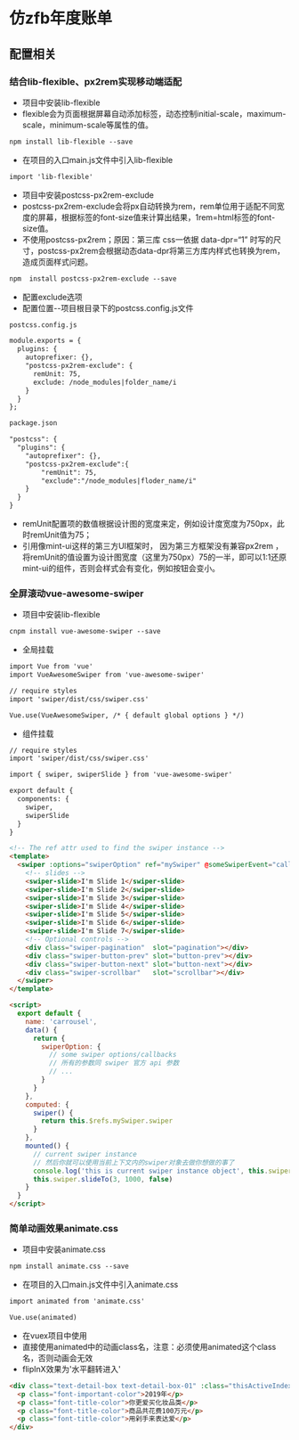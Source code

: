 # 仿zfb年度账单
## 配置相关

### 结合lib-flexible、px2rem实现移动端适配
* 项目中安装lib-flexible
* flexible会为页面根据屏幕自动添加<meta name='viewport' >标签，动态控制initial-scale，maximum-scale，minimum-scale等属性的值。
```HTML
npm install lib-flexible --save
``` 

* 在项目的入口main.js文件中引入lib-flexible
```HTML
import 'lib-flexible'
```

* 项目中安装postcss-px2rem-exclude
* postcss-px2rem-exclude会将px自动转换为rem，rem单位用于适配不同宽度的屏幕，根据<html>标签的font-size值来计算出结果，1rem=html标签的font-size值。
* 不使用postcss-px2rem；原因：第三库 css一依据 data-dpr=“1” 时写的尺寸，postcss-px2rem会根据动态data-dpr将第三方库内样式也转换为rem，造成页面样式问题。
```HTML
npm  install postcss-px2rem-exclude --save
```

* 配置exclude选项
* 配置位置--项目根目录下的postcss.config.js文件
```HTML
postcss.config.js

module.exports = {
  plugins: {
    autoprefixer: {},
    "postcss-px2rem-exclude": {
      remUnit: 75,
      exclude: /node_modules|folder_name/i
    }
  }
};
```

```HTML
package.json

"postcss": {
  "plugins": {
    "autoprefixer": {},
    "postcss-px2rem-exclude":{
        "remUnit": 75,
        "exclude":"/node_modules|floder_name/i"
    }
  }
}
```
* remUnit配置项的数值根据设计图的宽度来定，例如设计度宽度为750px，此时remUnit值为75；
* 引用像mint-ui这样的第三方UI框架时， 因为第三方框架没有兼容px2rem ，将remUnit的值设置为设计图宽度（这里为750px）75的一半，即可以1:1还原mint-ui的组件，否则会样式会有变化，例如按钮会变小。


### 全屏滚动vue-awesome-swiper
* 项目中安装lib-flexible
```HTML
cnpm install vue-awesome-swiper --save
```

* 全局挂载
```HTML
import Vue from 'vue'
import VueAwesomeSwiper from 'vue-awesome-swiper'

// require styles
import 'swiper/dist/css/swiper.css'

Vue.use(VueAwesomeSwiper, /* { default global options } */)
```

* 组件挂载
```HTML
// require styles
import 'swiper/dist/css/swiper.css'

import { swiper, swiperSlide } from 'vue-awesome-swiper'

export default {
  components: {
    swiper,
    swiperSlide
  }
}
```
```HTML
<!-- The ref attr used to find the swiper instance -->
<template>
  <swiper :options="swiperOption" ref="mySwiper" @someSwiperEvent="callback">
    <!-- slides -->
    <swiper-slide>I'm Slide 1</swiper-slide>
    <swiper-slide>I'm Slide 2</swiper-slide>
    <swiper-slide>I'm Slide 3</swiper-slide>
    <swiper-slide>I'm Slide 4</swiper-slide>
    <swiper-slide>I'm Slide 5</swiper-slide>
    <swiper-slide>I'm Slide 6</swiper-slide>
    <swiper-slide>I'm Slide 7</swiper-slide>
    <!-- Optional controls -->
    <div class="swiper-pagination"  slot="pagination"></div>
    <div class="swiper-button-prev" slot="button-prev"></div>
    <div class="swiper-button-next" slot="button-next"></div>
    <div class="swiper-scrollbar"   slot="scrollbar"></div>
  </swiper>
</template>

<script>
  export default {
    name: 'carrousel',
    data() {
      return {
        swiperOption: {
          // some swiper options/callbacks
          // 所有的参数同 swiper 官方 api 参数
          // ...
        }
      }
    },
    computed: {
      swiper() {
        return this.$refs.mySwiper.swiper
      }
    },
    mounted() {
      // current swiper instance
      // 然后你就可以使用当前上下文内的swiper对象去做你想做的事了
      console.log('this is current swiper instance object', this.swiper)
      this.swiper.slideTo(3, 1000, false)
    }
  }
</script>
```


### 简单动画效果animate.css
* 项目中安装animate.css
```HTML
npm install animate.css --save
``` 

* 在项目的入口main.js文件中引入animate.css
```HTML
import animated from 'animate.css'

Vue.use(animated)
```

* 在vuex项目中使用
* 直接使用animated中的动画class名，注意：必须使用animated这个class名，否则动画会无效
* flipInX效果为'水平翻转进入'
```HTML
<div class="text-detail-box text-detail-box-01" :class="thisActiveIndex == 1 ? 'animated flipInX' : ''">
  <p class="font-important-color">2019年</p>
  <p class="font-title-color">你更爱买化妆品类</p>
  <p class="font-title-color">商品共花费100万元</p>
  <p class="font-title-color">用剁手来表达爱</p>
</div>
```




